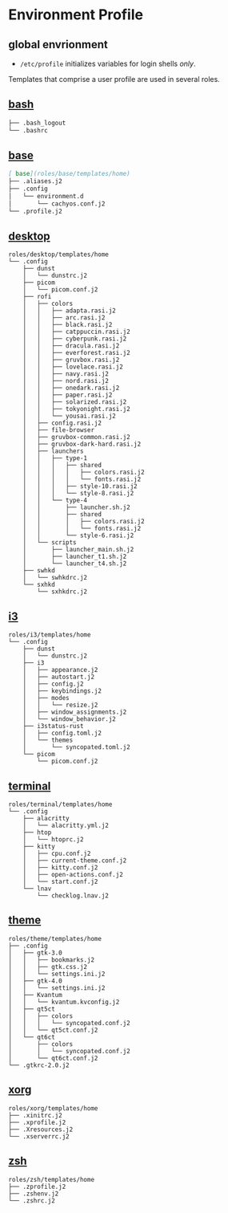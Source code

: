 # Environment Profile

## global envrionment

* `/etc/profile` initializes variables for login shells _only_.


Templates that comprise a user profile are used in several roles.

## [bash](roles/bash/README.md)

```bash
├── .bash_logout
└── .bashrc
```

## [base](roles/base/README.md)
```markdown
[ base](roles/base/templates/home)
├── .aliases.j2
├── .config
│   └── environment.d
│       └── cachyos.conf.j2
└── .profile.j2
```

## [desktop](roles/desktop/README.md)
```
roles/desktop/templates/home
└── .config
    ├── dunst
    │   └── dunstrc.j2
    ├── picom
    │   └── picom.conf.j2
    ├── rofi
    │   ├── colors
    │   │   ├── adapta.rasi.j2
    │   │   ├── arc.rasi.j2
    │   │   ├── black.rasi.j2
    │   │   ├── catppuccin.rasi.j2
    │   │   ├── cyberpunk.rasi.j2
    │   │   ├── dracula.rasi.j2
    │   │   ├── everforest.rasi.j2
    │   │   ├── gruvbox.rasi.j2
    │   │   ├── lovelace.rasi.j2
    │   │   ├── navy.rasi.j2
    │   │   ├── nord.rasi.j2
    │   │   ├── onedark.rasi.j2
    │   │   ├── paper.rasi.j2
    │   │   ├── solarized.rasi.j2
    │   │   ├── tokyonight.rasi.j2
    │   │   └── yousai.rasi.j2
    │   ├── config.rasi.j2
    │   ├── file-browser
    │   ├── gruvbox-common.rasi.j2
    │   ├── gruvbox-dark-hard.rasi.j2
    │   ├── launchers
    │   │   ├── type-1
    │   │   │   ├── shared
    │   │   │   │   ├── colors.rasi.j2
    │   │   │   │   └── fonts.rasi.j2
    │   │   │   ├── style-10.rasi.j2
    │   │   │   └── style-8.rasi.j2
    │   │   └── type-4
    │   │       ├── launcher.sh.j2
    │   │       ├── shared
    │   │       │   ├── colors.rasi.j2
    │   │       │   └── fonts.rasi.j2
    │   │       └── style-6.rasi.j2
    │   └── scripts
    │       ├── launcher_main.sh.j2
    │       ├── launcher_t1.sh.j2
    │       └── launcher_t4.sh.j2
    ├── swhkd
    │   └── swhkdrc.j2
    └── sxhkd
        └── sxhkdrc.j2
```

## [i3](roles/i3/README.md)
```
roles/i3/templates/home
└── .config
    ├── dunst
    │   └── dunstrc.j2
    ├── i3
    │   ├── appearance.j2
    │   ├── autostart.j2
    │   ├── config.j2
    │   ├── keybindings.j2
    │   ├── modes
    │   │   └── resize.j2
    │   ├── window_assignments.j2
    │   └── window_behavior.j2
    ├── i3status-rust
    │   ├── config.toml.j2
    │   └── themes
    │       └── syncopated.toml.j2
    └── picom
        └── picom.conf.j2
```

## [terminal](roles/terminal/README.md)
```
roles/terminal/templates/home
└── .config
    ├── alacritty
    │   └── alacritty.yml.j2
    ├── htop
    │   └── htoprc.j2
    ├── kitty
    │   ├── cpu.conf.j2
    │   ├── current-theme.conf.j2
    │   ├── kitty.conf.j2
    │   ├── open-actions.conf.j2
    │   └── start.conf.j2
    └── lnav
        └── checklog.lnav.j2
```

## [theme](roles/theme/README.md)
```
roles/theme/templates/home
├── .config
│   ├── gtk-3.0
│   │   ├── bookmarks.j2
│   │   ├── gtk.css.j2
│   │   └── settings.ini.j2
│   ├── gtk-4.0
│   │   └── settings.ini.j2
│   ├── Kvantum
│   │   └── kvantum.kvconfig.j2
│   ├── qt5ct
│   │   ├── colors
│   │   │   └── syncopated.conf.j2
│   │   └── qt5ct.conf.j2
│   └── qt6ct
│       ├── colors
│       │   └── syncopated.conf.j2
│       └── qt6ct.conf.j2
└── .gtkrc-2.0.j2
```

## [xorg](roles/xorg/README.md)
```
roles/xorg/templates/home
├── .xinitrc.j2
├── .xprofile.j2
├── .Xresources.j2
└── .xserverrc.j2
```

## [zsh](roles/zsh/README.md)
```
roles/zsh/templates/home
├── .zprofile.j2
├── .zshenv.j2
└── .zshrc.j2
```
